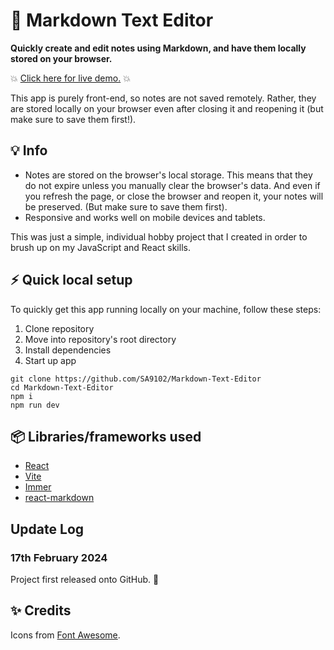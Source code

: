 # :notebook: Markdown Text Editor

**Quickly create and edit notes using Markdown, and have them locally stored on your browser.**

:boom: [Click here for live demo.]() :boom:

This app is purely front-end, so notes are not saved remotely. Rather, they are stored locally on your browser even after closing it and reopening it (but make sure to save them first!).

## :bulb: Info

- Notes are stored on the browser's local storage. This means that they do not expire unless you manually clear the browser's data. And even if you refresh the page, or close the browser and reopen it, your notes will be preserved. (But make sure to save them first).
- Responsive and works well on mobile devices and tablets.

This was just a simple, individual hobby project that I created in order to brush up on my JavaScript and React skills.

## :zap: Quick local setup

To quickly get this app running locally on your machine, follow these steps:

1. Clone repository
2. Move into repository's root directory
3. Install dependencies
4. Start up app

```
git clone https://github.com/SA9102/Markdown-Text-Editor
cd Markdown-Text-Editor
npm i
npm run dev
```

## :package: Libraries/frameworks used

- [React](https://react.dev/)
- [Vite](https://vitejs.dev/)
- [Immer](https://immerjs.github.io/immer/)
- [react-markdown](https://github.com/remarkjs/react-markdown)

## Update Log

### 17th February 2024

Project first released onto GitHub. :tada:

## :sparkles: Credits

Icons from [Font Awesome](https://fontawesome.com/).
